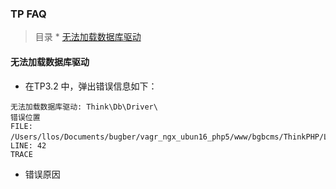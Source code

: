 ### TP FAQ

> 目录
    * [无法加载数据库驱动](#无法加载数据库驱动)
    
#### 无法加载数据库驱动

* 在TP3.2 中，弹出错误信息如下：
```
无法加载数据库驱动: Think\Db\Driver\
错误位置
FILE: /Users/llos/Documents/bugber/vagr_ngx_ubun16_php5/www/bgbcms/ThinkPHP/Library/Think/Db.class.php 　LINE: 42
TRACE
```

* 错误原因